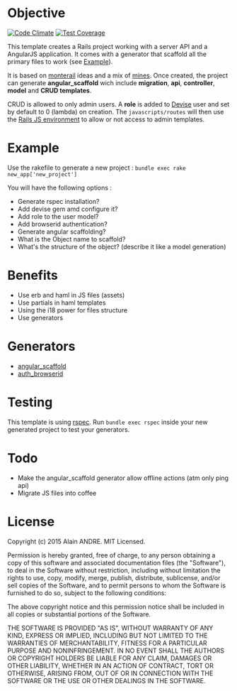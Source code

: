# Objective
[![Code Climate](https://codeclimate.com/github/alain-andre/ar-template/badges/gpa.svg)](https://codeclimate.com/github/alain-andre/ar-template)
[![Test Coverage](https://codeclimate.com/github/alain-andre/ar-template/badges/coverage.svg)](https://codeclimate.com/github/alain-andre/ar-template)

This template creates a Rails project working with a server API and a AngularJS application. It comes with a generator that scaffold all the primary files to work (see [Example](#example)).

It is based on [monterail](http://monterail.com/) ideas and a mix of [mines](http://www.alain-andre.fr/blog/2015/01/23/configurer-rails-avec-angularjs/). Once created, the project can generate **angular_scaffold** wich include **migration**, **api**, **controller**, **model** and **CRUD templates**.

CRUD is allowed to only admin users. A **role** is added to [Devise](https://github.com/plataformatec/devise) user and set by default to 0 (lambda) on creation. The `javascripts/routes` will then use the [Rails JS environment](http://www.alain-andre.fr/blog/2015/01/23/configurer-rails-avec-angularjs/) to allow or not access to admin templates.

# Example
Use the rakefile to generate a new project :
`bundle exec rake new_app['new_project']`

You will have the following options :
 * Generate rspec installation?
 * Add devise gem amd configure it?
  * Add role to the user model?
  * Add browserid authentication?
 * Generate angular scaffolding?
  * What is the Object name to scaffold?
  * What's the structure of the object? (describe it like a model generation)

# Benefits
  * Use erb and haml in JS files (assets)
  * Use partials in haml templates
  * Using the i18 power for files structure
  * Use generators

# Generators
  * [angular_scaffold](https://github.com/alain-andre/ar-template/tree/master/template/lib/generators/angular_scaffold)
  * [auth_browserid](https://github.com/alain-andre/ar-template/tree/master/template/lib/generators/auth_browserid)

# Testing
This template is using [rspec](https://github.com/rspec/rspec-rails). Run `bundle exec rspec` inside your new generated project to test your generators.

# Todo
  * Make the angular_scaffold generator allow offline actions (atm only ping api)
  * Migrate JS files into coffee

# License

Copyright (c) 2015 Alain ANDRE. MIT Licensed.

Permission is hereby granted, free of charge, to any person obtaining a copy of this software and associated documentation files (the "Software"), to deal in the Software without restriction, including without limitation the rights to use, copy, modify, merge, publish, distribute, sublicense, and/or sell copies of the Software, and to permit persons to whom the Software is furnished to do so, subject to the following conditions:

The above copyright notice and this permission notice shall be included in all copies or substantial portions of the Software.

THE SOFTWARE IS PROVIDED "AS IS", WITHOUT WARRANTY OF ANY KIND, EXPRESS OR IMPLIED, INCLUDING BUT NOT LIMITED TO THE WARRANTIES OF MERCHANTABILITY, FITNESS FOR A PARTICULAR PURPOSE AND NONINFRINGEMENT. IN NO EVENT SHALL THE AUTHORS OR COPYRIGHT HOLDERS BE LIABLE FOR ANY CLAIM, DAMAGES OR OTHER LIABILITY, WHETHER IN AN ACTION OF CONTRACT, TORT OR OTHERWISE, ARISING FROM, OUT OF OR IN CONNECTION WITH THE SOFTWARE OR THE USE OR OTHER DEALINGS IN THE SOFTWARE.